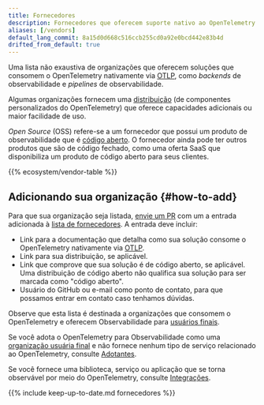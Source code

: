 ```yaml
---
title: Fornecedores
description: Fornecedores que oferecem suporte nativo ao OpenTelemetry
aliases: [/vendors]
default_lang_commit: 8a15d0d668c516ccb255cd0a92e0bcd442e83b4d
drifted_from_default: true
---
```


Uma lista não exaustiva de organizações que oferecem soluções que consomem o
OpenTelemetry nativamente via [OTLP](/docs/specs/otlp/), como _backends_ de
observabilidade e _pipelines_ de observabilidade.

Algumas organizações fornecem uma [distribuição](/ecosystem/distributions/) (de
componentes personalizados do OpenTelemetry) que oferece capacidades adicionais
ou maior facilidade de uso.

_Open Source_ (OSS) refere-se a um fornecedor que possui um produto de
observabilidade que é [código aberto](https://opensource.org/osd). O fornecedor
ainda pode ter outros produtos que são de código fechado, como uma oferta SaaS
que disponibiliza um produto de código aberto para seus clientes.

{{% ecosystem/vendor-table %}}

## Adicionando sua organização {#how-to-add}

Para que sua organização seja listada, [envie um PR] com um a entrada adicionada
à [lista de fornecedores]. A entrada deve incluir:

- Link para a documentação que detalha como sua solução consome o OpenTelemetry
  nativamente via [OTLP](/docs/specs/otlp).
- Link para sua distribuição, se aplicável.
- Link que comprove que sua solução é de código aberto, se aplicável. Uma
  distribuição de código aberto não qualifica sua solução para ser marcada como
  "código aberto".
- Usuário do GitHub ou e-mail como ponto de contato, para que possamos entrar em
  contato caso tenhamos dúvidas.

Observe que esta lista é destinada a organizações que consomem o OpenTelemetry e
oferecem Observabilidade para [usuários finais](/community/end-user/).

Se você adota o OpenTelemetry para Observabilidade como uma
[organização usuária final](https://www.cncf.io/enduser/) e não fornece nenhum
tipo de serviço relacionado ao OpenTelemetry, consulte
[Adotantes](/ecosystem/adopters/).

Se você fornece uma biblioteca, serviço ou aplicação que se torna observável por
meio do OpenTelemetry, consulte [Integrações](/ecosystem/integrations/).

[envie um PR]: /docs/contributing/pull-requests/

{{% include keep-up-to-date.md fornecedores %}}

[lista de fornecedores]:
  https://github.com/open-telemetry/opentelemetry.io/tree/main/data/ecosystem/vendors.yaml
